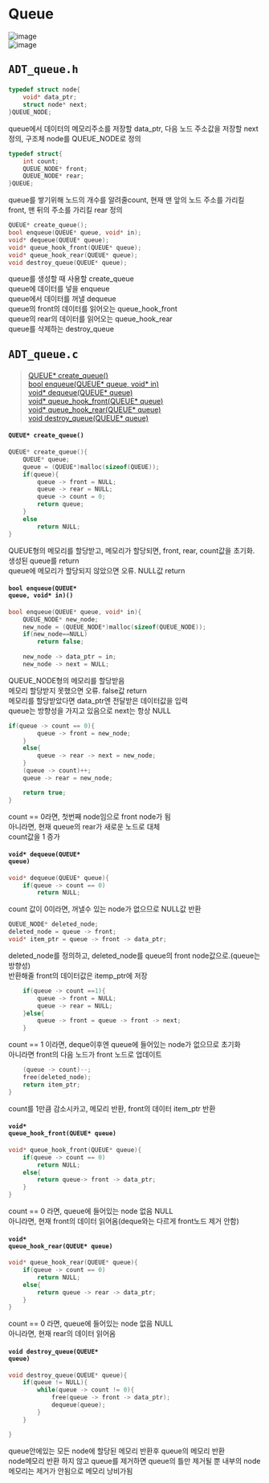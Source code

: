 # Queue  
![image](https://user-images.githubusercontent.com/43701183/48624026-c61bd080-e9ee-11e8-96cb-6e2186c41d81.png)  
![image](https://user-images.githubusercontent.com/43701183/48624053-d338bf80-e9ee-11e8-9ddd-5a818672e2c1.png)  


## <pre>ADT_queue.h</pre>  
```c
typedef struct node{
	void* data_ptr;
	struct node* next;
}QUEUE_NODE;
```  
queue에서 데이터의 메모리주소를 저장할 data_ptr, 다음 노드 주소값을 저장할 next 정의, 구조체 node를 QUEUE_NODE로 정의  
```c
typedef struct{
	int count;
	QUEUE_NODE* front;
	QUEUE_NODE* rear;
}QUEUE;
```  
queue를 쌓기위해 노드의 개수를 알려줄count, 현재 맨 앞의 노드 주소를 가리킬 front, 맨 뒤의 주소를 가리킬 rear 정의  
```c
QUEUE* create_queue();
bool enqueue(QUEUE* queue, void* in);
void* dequeue(QUEUE* queue);
void* queue_hook_front(QUEUE* queue);
void* queue_hook_rear(QUEUE* queue);
void destroy_queue(QUEUE* queue);
```  

queue를 생성할 때 사용할 create_queue  
queue에 데이터를 넣을 enqueue  
queue에서 데이터를 꺼낼 dequeue  
queue의 front의 데이터를 읽어오는 queue_hook_front  
queue의 rear의 데이터를 읽어오는 queue_hook_rear  
queue를 삭제하는 destroy_queue  



## <pre>ADT_queue.c</pre>  
> [QUEUE* create_queue()](https://github.com/rlasanggus/Data-structure/tree/master/queue#queue-create_queue)  
> [bool enqueue(QUEUE* queue, void* in)](https://github.com/rlasanggus/Data-structure/tree/master/queue#bool-enqueuequeue-queue-void-in)  
> [void* dequeue(QUEUE* queue)](https://github.com/rlasanggus/Data-structure/tree/master/queue#void-dequeuequeue-queue)  
> [void* queue_hook_front(QUEUE* queue)](https://github.com/rlasanggus/Data-structure/tree/master/queue#void-queue_hook_frontqueue-queue)  
> [void* queue_hook_rear(QUEUE* queue)](https://github.com/rlasanggus/Data-structure/tree/master/queue#void-queue_hook_rearqueue-queue)  
> [void destroy_queue(QUEUE* queue)](https://github.com/rlasanggus/Data-structure/tree/master/queue#void-destroy_queuequeue-queue)  
#### <code>QUEUE* create_queue()</code>  
```c
QUEUE* create_queue(){
	QUEUE* queue;
	queue = (QUEUE*)malloc(sizeof(QUEUE));
	if(queue){
		queue -> front = NULL;
		queue -> rear = NULL;
		queue -> count = 0;
		return queue;
	}
	else
		return NULL;
}
```  
QUEUE형의 메모리를 할당받고, 메모리가 할당되면, front, rear, count값을 초기화.  
생성된 queue를 return  
queue에 메모리가 할당되지 않았으면 오류. NULL값 return  

#### <code>bool enqueue(QUEUE* queue, void* in)()</code>  
```c
bool enqueue(QUEUE* queue, void* in){
	QUEUE_NODE* new_node;
	new_node = (QUEUE_NODE*)malloc(sizeof(QUEUE_NODE));
	if(new_node==NULL)
		return false;
		
	new_node -> data_ptr = in;
	new_node -> next = NULL;
```  
QUEUE_NODE형의 메모리를 할당받음  
메모리 할당받지 못했으면 오류. false값 return  
메모리를 할당받았다면 data_ptr엔 전달받은 데이터값을 입력  
queue는 방향성을 가지고 있음으로 next는 항상 NULL  
```c
if(queue -> count == 0){
		queue -> front = new_node;
	}
	else{
		queue -> rear -> next = new_node;
	}
	(queue -> count)++;
	queue -> rear = new_node;

	return true;
}
```  
count == 0라면, 첫번째 node임으로 front node가 됨  
아니라면, 현재 queue의 rear가 새로운 노드로 대체  
count값을 1 증가  
#### <code>void* dequeue(QUEUE* queue)</code>  
```c
void* dequeue(QUEUE* queue){
	if(queue -> count == 0)
		return NULL;
```  
count 값이 0이라면, 꺼낼수 있는 node가 없으므로 NULL값 반환  
```c
QUEUE_NODE* deleted_node;
deleted_node = queue -> front;
void* item_ptr = queue -> front -> data_ptr;
```  
deleted_node를 정의하고, deleted_node를 queue의 front node값으로.(queue는 방향성)  
반환해줄 front의 데이터값은 itemp_ptr에 저장  
```c
	if(queue -> count ==1){
		queue -> front = NULL;
		queue -> rear = NULL;
	}else{
		queue -> front = queue -> front -> next;
	}
```  
count == 1 이라면, deque이후엔 queue에 들어있는 node가 없으므로 초기화  
아니라면 front의 다음 노드가 front 노드로 업데이트  
```c
	(queue -> count)--;
	free(deleted_node);
	return item_ptr;
}
```  
count를 1만큼 감소시카고, 메모리 반환, front의 데이터 item_ptr 반환  

#### <code>void* queue_hook_front(QUEUE* queue)</code>  
```c
void* queue_hook_front(QUEUE* queue){
	if(queue -> count == 0)
		return NULL;
	else{
		return queue-> front -> data_ptr;
	}
}
```  
count == 0 라면, queue에 들어있는 node 없음 NULL  
아니라면, 현재 front의 데이터 읽어옴(deque와는 다르게 front노드 제거 안함)  
#### <code>void* queue_hook_rear(QUEUE* queue)</code>  
```c
void* queue_hook_rear(QUEUE* queue){
	if(queue -> count == 0)
		return NULL;
	else{
		return queue -> rear -> data_ptr;
	}
}
```  
count == 0 라면, queue에 들어있는 node 없음 NULL  
아니라면, 현재 rear의 데이터 읽어옴  
#### <code>void destroy_queue(QUEUE* queue)</code>  
```c
void destroy_queue(QUEUE* queue){
	if(queue != NULL){
		while(queue -> count != 0){
			free(queue -> front -> data_ptr);
			dequeue(queue);
		}
	}

}
```  
queue안에있는 모든 node에 할당된 메모리 반환후 queue의 메모리 반환  
node메모리 반환 하지 않고 queue를 제거하면 queue의 틀만 제거될 뿐 내부의 node 메모리는 제거가 안됨으로 메모리 낭비가됨   
